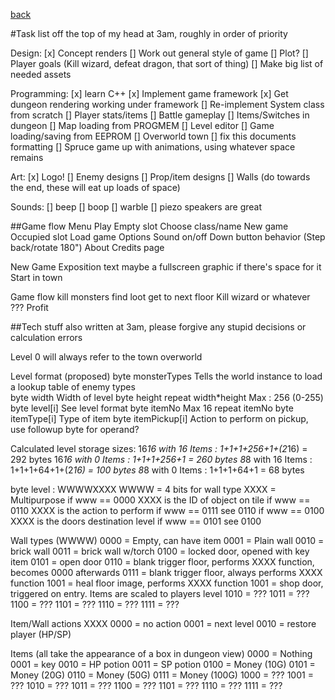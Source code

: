 [back](./README.md)

#Task list
off the top of my head at 3am, roughly in order of priority

Design:
[x] Concept renders
[]  Work out general style of game
[]  Plot?
[]  Player goals (Kill wizard, defeat dragon, that sort of thing)
[]  Make big list of needed assets

Programming:
[x] learn C++
[x] Implement game framework
[x] Get dungeon rendering working under framework
[]  Re-implement System class from scratch
[]  Player stats/items
[]  Battle gameplay
[]  Items/Switches in dungeon
[]  Map loading from PROGMEM
[]  Level editor
[]  Game loading/saving from EEPROM
[]  Overworld town
[]  fix this documents formatting
[]  Spruce game up with animations, using whatever space remains

Art:
[x] Logo!
[]  Enemy designs
[]  Prop/item designs
[]  Walls (do towards the end, these will eat up loads of space)

Sounds:
[] beep
[] boop
[] warble
[] piezo speakers are great

##Game flow
Menu
  Play
    Empty slot
      Choose class/name
      New game
    Occupied slot
      Load game
  Options
    Sound on/off
    Down button behavior (Step back/rotate 180")
  About
    Credits page

New Game
  Exposition text
  maybe a fullscreen graphic if there's space for it
  Start in town

Game flow
  kill monsters
  find loot
  get to next floor
  Kill wizard or whatever
  ???
  Profit

##Tech stuff
also written at 3am, please forgive any stupid decisions or calculation errors

Level 0 will always refer to the town overworld

Level format (proposed)
  byte monsterTypes             Tells the world instance to load a lookup table of enemy types    
  byte width                    Width of level
  byte height
  repeat width*height           Max : 256 (0-255)
    byte level[i]               See level format
  byte itemNo                   Max 16
  repeat itemNo
    byte itemType[i]            Type of item
    byte itemPickup[i]          Action to perform on pickup, use followup byte for operand?

  Calculated level storage sizes:
    16*16 with 16 Items : 1+1+1+256+1+(2*16) = 292 bytes
    16*16 with 0  Items : 1+1+1+256+1        = 260 bytes
    8*8 with 16 Items   : 1+1+1+64+1+(2*16)  = 100 bytes
    8*8 with 0 Items    : 1+1+1+64+1         = 68 bytes

byte level : WWWWXXXX
  WWWW  = 4 bits for wall type
  XXXX = Multipurpose
    if www == 0000  XXXX is the ID of object on tile
    if www == 0110  XXXX is the action to perform
    if www == 0111  see 0110
    if www == 0100  XXXX is the doors destination level
    if www == 0101  see 0100

Wall types (WWWW)
  0000  = Empty, can have item
  0001  = Plain wall
  0010  = brick wall
  0011  = brick wall w/torch
  0100  = locked door, opened with key item
  0101  = open door
  0110  = blank trigger floor, performs XXXX function, becomes 0000 afterwards
  0111  = blank trigger floor, always performs XXXX function
  1001  = heal floor image, performs XXXX function
  1001  = shop door, triggered on entry. Items are scaled to players level
  1010  = ???
  1011  = ???
  1100  = ???
  1101  = ???
  1110  = ???
  1111  = ???

Item/Wall actions XXXX
  0000  = no action
  0001  = next level
  0010  = restore player (HP/SP)

Items (all take the appearance of a box in dungeon view)
  0000  = Nothing
  0001  = key
  0010  = HP potion
  0011  = SP potion
  0100  = Money (10G)
  0101  = Money (20G)
  0110  = Money (50G)
  0111  = Money (100G)
  1000  = ???
  1001  = ???
  1010  = ???
  1011  = ???
  1100  = ???
  1101  = ???
  1110  = ???
  1111  = ???
